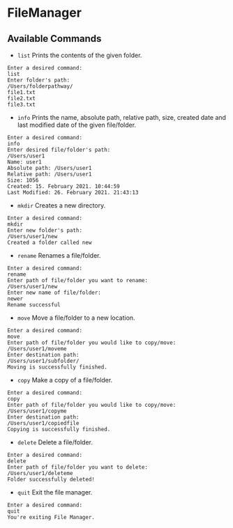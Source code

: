 # FileManager

## Available Commands

* `list`    Prints the contents of the given folder. 
```
Enter a desired command:
list
Enter folder's path:
/Users/folderpathway/
file1.txt
file2.txt
file3.txt
```
* `info`    Prints the name, absolute path, relative path, size, created date and last modified date of the given file/folder. 
```
Enter a desired command:
info
Enter desired file/folder's path:
/Users/user1
Name: user1
Absolute path: /Users/user1
Relative path: /Users/user1
Size: 1056
Created: 15. February 2021. 10:44:59
Last Modified: 26. February 2021. 21:43:13
```
* `mkdir`   Creates a new directory. 
```
Enter a desired command:
mkdir
Enter new folder's path:
/Users/user1/new
Created a folder called new
```
* `rename`  Renames a file/folder. 
```
Enter a desired command:
rename
Enter path of file/folder you want to rename:
/Users/user1/new
Enter new name of file/folder:
newer
Rename successful
```
* `move`    Move a file/folder to a new location. 
```
Enter a desired command:
move
Enter path of file/folder you would like to copy/move:
/Users/user1/moveme
Enter destination path:
/Users/user1/subfolder/
Moving is successfully finished.
```
* `copy`    Make a copy of a file/folder. 
```
Enter a desired command:
copy
Enter path of file/folder you would like to copy/move:
/Users/user1/copyme
Enter destination path:
/Users/user1/copiedfile
Copying is successfully finished.
```
* `delete`  Delete a file/folder.
```
Enter a desired command:
delete
Enter path of file/folder you want to delete:
/Users/user1/deleteme
Folder successfully deleted!
```
* `quit`    Exit the file manager.
```
Enter a desired command:
quit
You're exiting File Manager.
```





